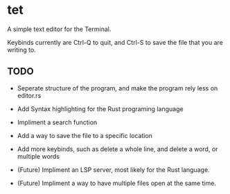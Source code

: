 # tet

A simple text editor for the Terminal.

Keybinds currently are Ctrl-Q to quit, and Ctrl-S to save the file that you are writing to.

## TODO

* Seperate structure of the program, and make the program rely less on editor.rs

* Add Syntax highlighting for the Rust programing language
  
* Impliment a search function
  
* Add a way to save the file to a specific location
  
* Add more keybinds, such as delete a whole line, and delete a word, or multiple words

* (Future) Impliment an LSP server, most likely for the Rust language.

* (Future) Impliment a way to have multiple files open at the same time.
